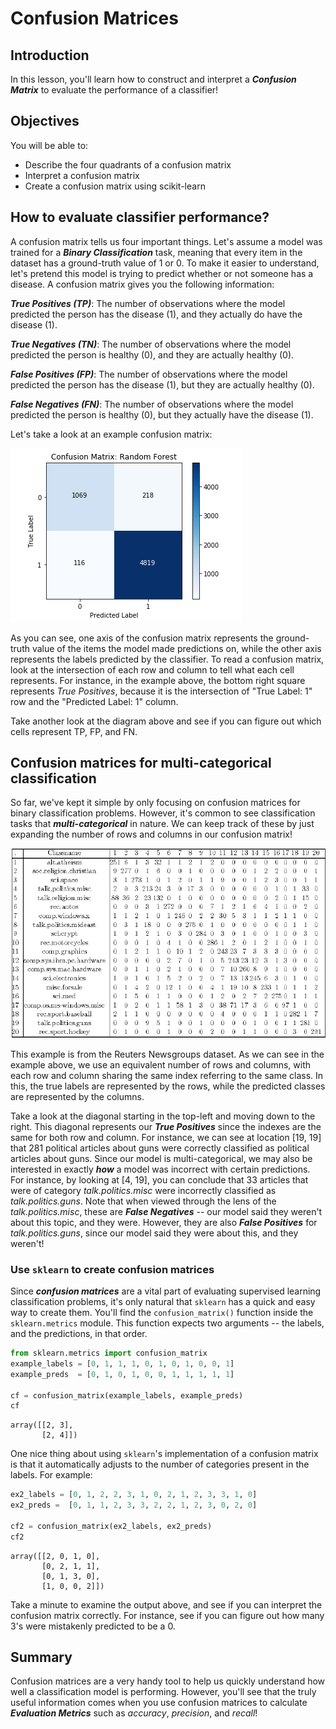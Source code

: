 
# Confusion Matrices

## Introduction

In this lesson, you'll learn how to construct and interpret a **_Confusion Matrix_** to evaluate the performance of a classifier!

## Objectives

You will be able to:

- Describe the four quadrants of a confusion matrix 
- Interpret a confusion matrix  
- Create a confusion matrix using scikit-learn 

## How to evaluate classifier performance?

A confusion matrix tells us four important things. Let's assume a model was trained for a **_Binary Classification_** task, meaning that every item in the dataset has a ground-truth value of 1 or 0. To make it easier to understand, let's pretend this model is trying to predict whether or not someone has a disease. A confusion matrix gives you the following information: 

**_True Positives (TP)_**: The number of observations where the model predicted the person has the disease (1), and they actually do have the disease (1).

**_True Negatives (TN)_**: The number of observations where the model predicted the person is healthy (0), and they are actually healthy (0).

**_False Positives (FP)_**: The number of observations where the model predicted the person has the disease (1), but they are actually healthy (0). 

**_False Negatives (FN)_**: The number of observations where the model predicted the person is healthy (0), but they actually have the disease (1).

Let's take a look at an example confusion matrix:

<img src='./images/rf-conf-matrix.png'>

As you can see, one axis of the confusion matrix represents the ground-truth value of the items the model made predictions on, while the other axis represents the labels predicted by the classifier. To read a confusion matrix, look at the intersection of each row and column to tell what each cell represents. For instance, in the example above, the bottom right square represents _True Positives_, because it is the intersection of "True Label: 1" row and the "Predicted Label: 1" column. 

Take another look at the diagram above and see if you can figure out which cells represent TP, FP, and FN. 

## Confusion matrices for multi-categorical classification

So far, we've kept it simple by only focusing on confusion matrices for binary classification problems. However, it's common to see classification tasks that **_multi-categorical_** in nature. We can keep track of these by just expanding the number of rows and columns in our confusion matrix!

<img src='./images/cm2.png'>

This example is from the Reuters Newsgroups dataset. As we can see in the example above, we use an equivalent number of rows and columns, with each row and column sharing the same index referring to the same class. In this, the true labels are represented by the rows, while the predicted classes are represented by the columns. 

Take a look at the diagonal starting in the top-left and moving down to the right. This diagonal represents our **_True Positives_** since the indexes are the same for both row and column. For instance, we can see at location \[19, 19\] that 281 political articles about guns were correctly classified as political articles about guns. Since our model is multi-categorical, we may also be interested in exactly **_how_** a model was incorrect with certain predictions. For instance, by looking at \[4, 19\], you can conclude that 33 articles that were of category _talk.politics.misc_ were incorrectly classified as _talk.politics.guns_.  Note that when viewed through the lens of the *talk.politics.misc*, these are **_False Negatives_** -- our model said they weren't about this topic, and they were. However, they are also **_False Positives_** for *talk.politics.guns*, since our model said they were about this, and they weren't!


### Use `sklearn` to create confusion matrices

Since **_confusion matrices_** are a vital part of evaluating supervised learning classification problems, it's only natural that `sklearn` has a quick and easy way to create them. You'll find the `confusion_matrix()` function inside the `sklearn.metrics` module. This function expects two arguments -- the labels, and the predictions, in that order. 


```python
from sklearn.metrics import confusion_matrix
example_labels = [0, 1, 1, 1, 0, 1, 0, 1, 0, 0, 1]
example_preds  = [0, 1, 0, 1, 0, 0, 1, 1, 1, 1, 1]

cf = confusion_matrix(example_labels, example_preds)
cf
```




    array([[2, 3],
           [2, 4]])



One nice thing about using `sklearn`'s implementation of a confusion matrix is that it automatically adjusts to the number of categories present in the labels. For example: 


```python
ex2_labels = [0, 1, 2, 2, 3, 1, 0, 2, 1, 2, 3, 3, 1, 0]
ex2_preds =  [0, 1, 1, 2, 3, 3, 2, 2, 1, 2, 3, 0, 2, 0]

cf2 = confusion_matrix(ex2_labels, ex2_preds)
cf2
```




    array([[2, 0, 1, 0],
           [0, 2, 1, 1],
           [0, 1, 3, 0],
           [1, 0, 0, 2]])



Take a minute to examine the output above, and see if you can interpret the confusion matrix correctly. For instance, see if you can figure out how many 3's were mistakenly predicted to be a 0. 

## Summary

Confusion matrices are a very handy tool to help us quickly understand how well a classification model is performing. However, you'll see that the truly useful information comes when you use confusion matrices to calculate **_Evaluation Metrics_** such as *accuracy*, *precision*, and *recall*! 
